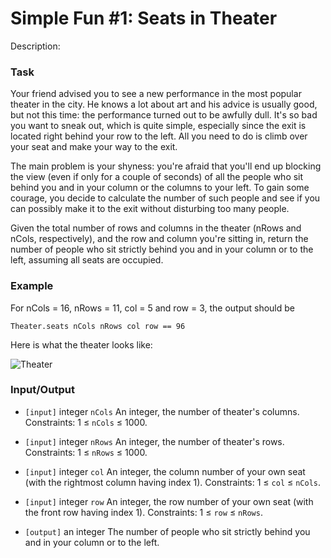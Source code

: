# Simple Fun #1: Seats in Theater
Description:
### Task

Your friend advised you to see a new performance in the most popular theater in the city. He knows a lot about art and his advice is usually good, but not this time: the performance turned out to be awfully dull. It's so bad you want to sneak out, which is quite simple, especially since the exit is located right behind your row to the left. All you need to do is climb over your seat and make your way to the exit.

The main problem is your shyness: you're afraid that you'll end up blocking the view (even if only for a couple of seconds) of all the people who sit behind you and in your column or the columns to your left. To gain some courage, you decide to calculate the number of such people and see if you can possibly make it to the exit without disturbing too many people.

Given the total number of rows and columns in the theater (nRows and nCols, respectively), and the row and column you're sitting in, return the number of people who sit strictly behind you and in your column or to the left, assuming all seats are occupied.
### Example

For nCols = 16, nRows = 11, col = 5 and row = 3, the output should be

```Theater.seats nCols nRows col row == 96```

Here is what the theater looks like:

![Theater](blob.png)

### Input/Output

* ```[input]``` integer ```nCols```
    An integer, the number of theater's columns.
    Constraints: 1 ≤ ```nCols``` ≤ 1000.

* ```[input]``` integer ```nRows```
    An integer, the number of theater's rows.
    Constraints: 1 ≤ ```nRows``` ≤ 1000.

* ```[input]``` integer ```col```
    An integer, the column number of your own seat (with the rightmost column having index 1).
    Constraints: 1 ≤ ```col``` ≤ ```nCols```.

* ```[input]``` integer ```row```
    An integer, the row number of your own seat (with the front row having index 1).
    Constraints: 1 ≤ ```row``` ≤ ```nRows```.

* ```[output]``` an integer
    The number of people who sit strictly behind you and in your column or to the left.